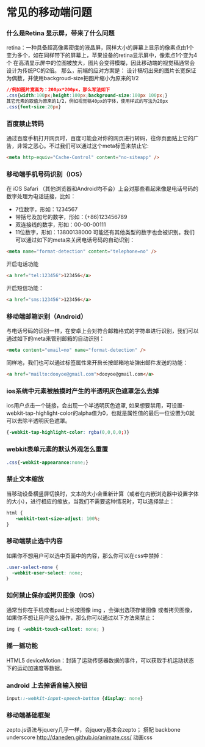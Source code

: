 # 常见的移动端问题
### 什么是Retina 显示屏，带来了什么问题
retina：一种具备超高像素密度的液晶屏，同样大小的屏幕上显示的像素点由1个变为多个，如在同样带下的屏幕上，苹果设备的retina显示屏中，像素点1个变为4个
在高清显示屏中的位图被放大，图片会变得模糊，因此移动端的视觉稿通常会设计为传统PC的2倍。
那么，前端的应对方案是：
设计稿切出来的图片长宽保证为偶数，并使用backgroud-size把图片缩小为原来的1/2
```css
//例如图片宽高为：200px*200px，那么写法如下
.css{width:100px;height:100px;background-size:100px 100px;}
其它元素的取值为原来的1/2，例如视觉稿40px的字体，使用样式的写法为20px
.css{font-size:20px}
```

### 百度禁止转码
通过百度手机打开网页时，百度可能会对你的网页进行转码，往你页面贴上它的广告，非常之恶心。不过我们可以通过这个meta标签来禁止它:
```html
<meta http-equiv="Cache-Control" content="no-siteapp" />
```

### 移动端手机号码识别（IOS）
在 iOS Safari （其他浏览器和Android均不会）上会对那些看起来像是电话号码的数字处理为电话链接，比如：
- 7位数字，形如：1234567
- 带括号及加号的数字，形如：(+86)123456789
- 双连接线的数字，形如：00-00-00111
- 11位数字，形如：13800138000
可能还有其他类型的数字也会被识别。我们可以通过如下的meta来关闭电话号码的自动识别：
```html
<meta name="format-detection" content="telephone=no" />
```
开启电话功能
```html
<a href="tel:123456">123456</a>
```
开启短信功能：
```html
<a href="sms:123456">123456</a> 
```

### 移动端邮箱识别（Android）
与电话号码的识别一样，在安卓上会对符合邮箱格式的字符串进行识别，我们可以通过如下的meta来管别邮箱的自动识别：
```html
<meta content="email=no" name="format-detection" /> 
```
同样地，我们也可以通过标签属性来开启长按邮箱地址弹出邮件发送的功能：
```html
<a href="mailto:dooyoe@gmail.com">dooyoe@gmail.com</a> 
```

### ios系统中元素被触摸时产生的半透明灰色遮罩怎么去掉
ios用户点击一个链接，会出现一个半透明灰色遮罩, 如果想要禁用，可设置-webkit-tap-highlight-color的alpha值为0，也就是属性值的最后一位设置为0就可以去除半透明灰色遮罩。
```css
{-webkit-tap-highlight-color: rgba(0,0,0,0;)}
```

### webkit表单元素的默认外观怎么重置
```css
.css{-webkit-appearance:none;}
```

### 禁止文本缩放
当移动设备横竖屏切换时，文本的大小会重新计算（或者在内嵌浏览器中设置字体的大小），进行相应的缩放，当我们不需要这种情况时，可以选择禁止：
```css
html {
　　-webkit-text-size-adjust: 100%;
}
```

### 移动端禁止选中内容
如果你不想用户可以选中页面中的内容，那么你可以在css中禁掉：
```css
.user-select-none {
  -webkit-user-select: none;
｝
```

### 如何禁止保存或拷贝图像（IOS）
通常当你在手机或者pad上长按图像 img ，会弹出选项存储图像 或者拷贝图像，如果你不想让用户这么操作，那么你可以通过以下方法来禁止：
```css
img { -webkit-touch-callout: none; }
```

### 摇一摇功能
HTML5 deviceMotion：封装了运动传感器数据的事件，可以获取手机运动状态下的运动加速度等数据。


### android 上去掉语音输入按钮
```css
input::-webkit-input-speech-button {display: none}
```

### 移动端基础框架
zepto.js语法与jquery几乎一样，会jquery基本会zepto；
搭配
backbone underscore
http://daneden.github.io/animate.css/  动画css

